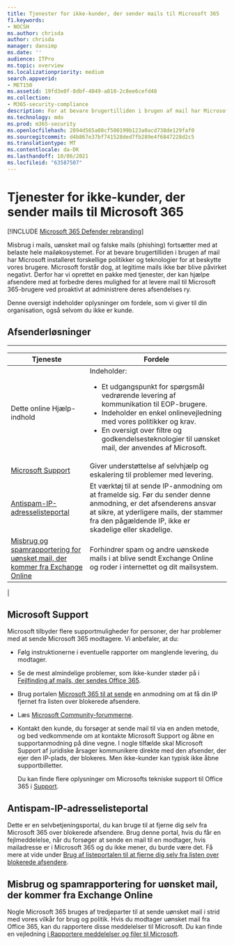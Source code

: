 ```yaml
---
title: Tjenester for ikke-kunder, der sender mails til Microsoft 365
f1.keywords:
- NOCSH
ms.author: chrisda
author: chrisda
manager: dansimp
ms.date: ''
audience: ITPro
ms.topic: overview
ms.localizationpriority: medium
search.appverid:
- MET150
ms.assetid: 19fd3e0f-8dbf-4049-a810-2c8ee6cefd48
ms.collection:
- M365-security-compliance
description: For at bevare brugertilliden i brugen af mail har Microsoft udviklet forskellige politikker og teknologier for at beskytte vores brugere.
ms.technology: mdo
ms.prod: m365-security
ms.openlocfilehash: 2894d565a08cf500199b123a0acd738de129faf0
ms.sourcegitcommit: d4b867e37bf741528ded7fb289e4f6847228d2c5
ms.translationtype: MT
ms.contentlocale: da-DK
ms.lasthandoff: 10/06/2021
ms.locfileid: "63587507"
---
```

# <a name="services-for-non-customers-sending-mail-to-microsoft-365"></a>Tjenester for ikke-kunder, der sender mails til Microsoft 365

[!INCLUDE [Microsoft 365 Defender rebranding](../includes/microsoft-defender-for-office.md)]


Misbrug i mails, uønsket mail og falske mails (phishing) fortsætter med at belaste hele mailøkosystemet. For at bevare brugertilliden i brugen af mail har Microsoft installeret forskellige politikker og teknologier for at beskytte vores brugere. Microsoft forstår dog, at legitime mails ikke bør blive påvirket negativt. Derfor har vi oprettet en pakke med tjenester, der kan hjælpe afsendere med at forbedre deres mulighed for at levere mail til Microsoft 365-brugere ved proaktivt at administrere deres afsendelses ry.

Denne oversigt indeholder oplysninger om fordele, som vi giver til din organisation, også selvom du ikke er kunde.

## <a name="sender-solutions"></a>Afsenderløsninger

****

|Tjeneste|Fordele|
|---|---|
|Dette online Hjælp-indhold|Indeholder: <ul><li>Et udgangspunkt for spørgsmål vedrørende levering af kommunikation til EOP-brugere.</li><li>Indeholder en enkel onlinevejledning med vores politikker og krav.</li><li>En oversigt over filtre og godkendelsesteknologier til uønsket mail, der anvendes af Microsoft.</li><ul>|
|[Microsoft Support](#microsoft-support)|Giver understøttelse af selvhjælp og eskalering til problemer med levering.|
|[Antispam-IP-adresselisteportal](#anti-spam-ip-delist-portal)|Et værktøj til at sende IP-anmodning om at framelde sig. Før du sender denne anmodning, er det afsenderens ansvar at sikre, at yderligere mails, der stammer fra den pågældende IP, ikke er skadelige eller skadelige.|
|[Misbrug og spamrapportering for uønsket mail, der kommer fra Exchange Online](#abuse-and-spam-reporting-for-junk-email-originating-from-exchange-online)|Forhindrer spam og andre uønskede mails i at blive sendt Exchange Online og roder i internettet og dit mailsystem.|
|

## <a name="microsoft-support"></a>Microsoft Support

Microsoft tilbyder flere supportmuligheder for personer, der har problemer med at sende Microsoft 365 modtagere. Vi anbefaler, at du:

- Følg instruktionerne i eventuelle rapporter om manglende levering, du modtager.

- Se de mest almindelige problemer, som ikke-kunder støder på i [Fejlfinding af mails, der sendes Office 365](troubleshooting-mail-sent-to-office-365.md).

- Brug portalen [Microsoft 365 til at sende](https://sender.office.com) en anmodning om at få din IP fjernet fra listen over blokerede afsendere.

- Læs [Microsoft Community-forummerne](https://community.office365.com/f/).

- Kontakt den kunde, du forsøger at sende mail til via en anden metode, og bed vedkommende om at kontakte Microsoft Support og åbne en supportanmodning på dine vegne. I nogle tilfælde skal Microsoft Support af juridiske årsager kommunikere direkte med den afsender, der ejer den IP-plads, der blokeres. Men ikke-kunder kan typisk ikke åbne supportbilletter.

  Du kan finde flere oplysninger om Microsofts tekniske support til Office 365 i [Support](/office365/servicedescriptions/office-365-platform-service-description/support).

## <a name="anti-spam-ip-delist-portal"></a>Antispam-IP-adresselisteportal

Dette er en selvbetjeningsportal, du kan bruge til at fjerne dig selv fra Microsoft 365 over blokerede afsendere. Brug denne portal, hvis du får en fejlmeddelelse, når du forsøger at sende en mail til en modtager, hvis mailadresse er i Microsoft 365 og du ikke mener, du burde være det. Få mere at vide under [Brug af listeportalen til at fjerne dig selv fra listen over blokerede afsendere](use-the-delist-portal-to-remove-yourself-from-the-office-365-blocked-senders-lis.md).

## <a name="abuse-and-spam-reporting-for-junk-email-originating-from-exchange-online"></a>Misbrug og spamrapportering for uønsket mail, der kommer fra Exchange Online

Nogle Microsoft 365 bruges af tredjeparter til at sende uønsket mail i strid med vores vilkår for brug og politik. Hvis du modtager uønsket mail fra Office 365, kan du rapportere disse meddelelser til Microsoft. Du kan finde en vejledning [i Rapportere meddelelser og filer til Microsoft](report-junk-email-messages-to-microsoft.md).